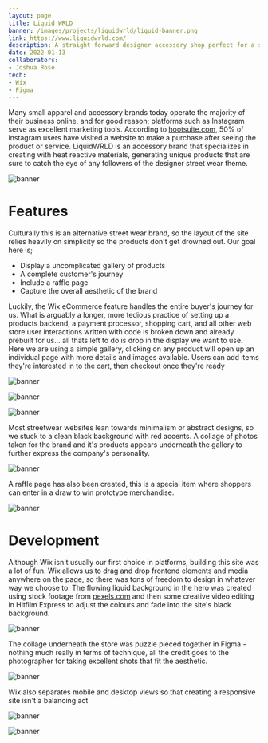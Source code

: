 ```yaml
---
layout: page
title: Liquid WRLD
banner: /images/projects/liquidwrld/liquid-banner.png
link: https://www.liquidwrld.com/
description: A straight forward designer accessory shop perfect for a small business owner.  This site was built using Wix and Wix eCommerce tools to easily put together a simple yet effective buyers journey.
date: 2022-01-13
collaborators: 
- Joshua Rose
tech:
- Wix
- Figma
---
```


Many small apparel and accessory brands today operate the majority of their business online, and for good reason; platforms such as Instagram serve as excellent marketing tools.  According to [hootsuite.com](https://blog.hootsuite.com/instagram-statistics/), 50% of instagram users have visited a website to make a purchase after seeing the product or service.  LiquidWRLD is an accessory brand that specializes in creating with heat reactive materials, generating unique products that are sure to catch the eye of any followers of the designer street wear theme.  

![banner](/images/projects/liquidwrld/liquid-hero.png "Video background with logo overlay")

# Features

Culturally this is an alternative street wear brand, so the layout of the site relies heavily on simplicity so the products don't get drowned out.  Our goal here is;

- Display a uncomplicated gallery of products
- A complete customer's journey
- Include a raffle page
- Capture the overall aesthetic of the brand

Luckily, the Wix eCommerce feature handles the entire buyer's journey for us.  What is arguably a longer, more tedious practice of setting up a products backend, a payment processor, shopping cart, and all other web store user interactions written with code is broken down and already prebuilt for us... all thats left to do is drop in the display we want to use.  Here we are using a simple gallery, clicking on any product will open up an individual page with more details and images available.  Users can add items they're interested in to the cart, then checkout once they're ready

![banner](/images/projects/liquidwrld/liquid-products.png "Products displayed underneath logo")

![banner](/images/projects/liquidwrld/liquid-item.png "Individual product")

![banner](/images/projects/liquidwrld/liquid-checkout.png "View shopping cart and checkout")

Most streetwear websites lean towards minimalism or abstract designs, so we stuck to a clean black background with red accents.  A collage of photos taken for the brand and it's products appears underneath the gallery to further express the company's personality.

![banner](/images/projects/liquidwrld/liquid-collage.png "Home page collage")

A raffle page has also been created, this is a special item where shoppers can enter in a draw to win prototype merchandise. 

![banner](/images/projects/liquidwrld/liquid-m-raffle.jpg "Raffle page (mobile)")

# Development

Although Wix isn't usually our first choice in platforms, building this site was a lot of fun.  Wix allows us to drag and drop frontend elements and media anywhere on the page, so there was tons of freedom to design in whatever way we choose to.  The flowing liquid background in the hero was created using stock footage from [pexels.com](https://www.pexels.com/) and then some creative video editing in Hitfilm Express to adjust the colours and fade into the site's black background.  

![banner](/images/projects/liquidwrld/liquid-hitfilm.png "Editing in Hitfilm")

The collage underneath the store was puzzle pieced together in Figma - nothing much really in terms of technique, all the credit goes to the photographer for taking excellent shots that fit the aesthetic.

![banner](/images/projects/liquidwrld/liquid-figma.png "Editing in Figma")

Wix also separates mobile and desktop views so that creating a responsive site isn't a balancing act

![banner](/images/projects/liquidwrld/liquid-m-nav.jpg "Mobile navigation menu")

![banner](/images/projects/liquidwrld/liquid-m-home.jpg "Mobile home page")
